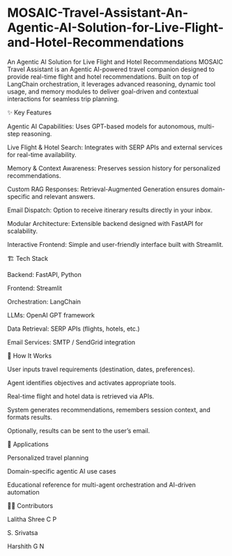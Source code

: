 # MOSAIC-Travel-Assistant-An-Agentic-AI-Solution-for-Live-Flight-and-Hotel-Recommendations
An Agentic AI Solution for Live Flight and Hotel Recommendations
MOSAIC Travel Assistant is an Agentic AI-powered travel companion designed to provide real-time flight and hotel recommendations. Built on top of LangChain orchestration, it leverages advanced reasoning, dynamic tool usage, and memory modules to deliver goal-driven and contextual interactions for seamless trip planning.

✨ Key Features

Agentic AI Capabilities: Uses GPT-based models for autonomous, multi-step reasoning.

Live Flight & Hotel Search: Integrates with SERP APIs and external services for real-time availability.

Memory & Context Awareness: Preserves session history for personalized recommendations.

Custom RAG Responses: Retrieval-Augmented Generation ensures domain-specific and relevant answers.

Email Dispatch: Option to receive itinerary results directly in your inbox.

Modular Architecture: Extensible backend designed with FastAPI for scalability.

Interactive Frontend: Simple and user-friendly interface built with Streamlit.

🏗️ Tech Stack

Backend: FastAPI, Python

Frontend: Streamlit

Orchestration: LangChain

LLMs: OpenAI GPT framework

Data Retrieval: SERP APIs (flights, hotels, etc.)

Email Services: SMTP / SendGrid integration

🚀 How It Works

User inputs travel requirements (destination, dates, preferences).

Agent identifies objectives and activates appropriate tools.

Real-time flight and hotel data is retrieved via APIs.

System generates recommendations, remembers session context, and formats results.

Optionally, results can be sent to the user’s email.

📌 Applications

Personalized travel planning

Domain-specific agentic AI use cases

Educational reference for multi-agent orchestration and AI-driven automation

👩‍💻 Contributors

Lalitha Shree C P

S. Srivatsa

Harshith G N
